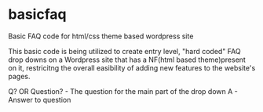 # basicfaq
Basic FAQ code for html/css theme based wordpress site 

This basic code is being utilized to create entry level, "hard coded" FAQ drop downs on a Wordpress site that has a NF(html based theme)present on it, restricitng the overall easibility of adding new features to the website's pages. 

Q? OR Question? - The question for the main part of the drop down
A - Answer to question

